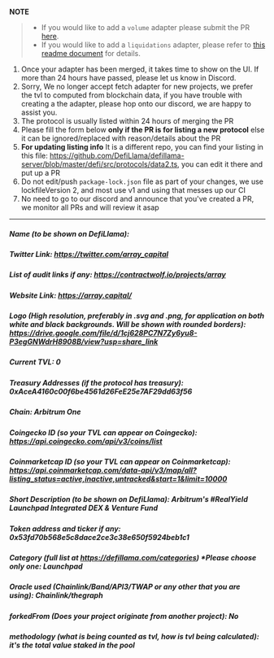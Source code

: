 **NOTE**

> - If you would like to add a `volume` adapter please submit the PR [here](https://github.com/DefiLlama/adapters).
> - If you would like to add a `liquidations` adapter, please refer to [this readme document](https://github.com/DefiLlama/DefiLlama-Adapters/tree/main/liquidations) for details.

1. Once your adapter has been merged, it takes time to show on the UI. If more than 24 hours have passed, please let us know in Discord.
2. Sorry, We no longer accept fetch adapter for new projects, we prefer the tvl to computed from blockchain data, if you have trouble with creating a the adapter, please hop onto our discord, we are happy to assist you.
3. The protocol is usually listed within 24 hours of merging the PR
4. Please fill the form below  **only if the PR is for listing a new protocol** else it can be ignored/replaced with reason/details about the PR
5. **For updating listing info** It is a different repo, you can find your listing in this file: https://github.com/DefiLlama/defillama-server/blob/master/defi/src/protocols/data2.ts, you can  edit it there and put up a PR
6. Do not edit/push `package-lock.json` file as part of your changes, we use lockfileVersion 2, and most use v1 and using that messes up our CI
7. No need to go to our discord and announce that you've created a PR, we monitor all PRs and will review it asap

---
##### Name (to be shown on DefiLlama):


##### Twitter Link: https://twitter.com/array_capital


##### List of audit links if any: https://contractwolf.io/projects/array


##### Website Link: https://array.capital/


##### Logo (High resolution, preferably in .svg and .png, for application on both white and black backgrounds. Will be shown with rounded borders): https://drive.google.com/file/d/1cj628PC7N7Zy6yu8-P3egGNWdrH8908B/view?usp=share_link


##### Current TVL: 0


##### Treasury Addresses (if the protocol has treasury): 0xAceA4160c00f6be4561d26FeE25e7AF29dd63f56


##### Chain: Arbitrum One


##### Coingecko ID (so your TVL can appear on Coingecko): https://api.coingecko.com/api/v3/coins/list


##### Coinmarketcap ID (so your TVL can appear on Coinmarketcap): https://api.coinmarketcap.com/data-api/v3/map/all?listing_status=active,inactive,untracked&start=1&limit=10000


##### Short Description (to be shown on DefiLlama): Arbitrum's #RealYield Launchpad Integrated DEX & Venture Fund


##### Token address and ticker if any: 0x53fd70b568e5c8dace2ce3c38e650f5924beb1c1


##### Category (full list at https://defillama.com/categories) *Please choose only one: Launchpad


##### Oracle used (Chainlink/Band/API3/TWAP or any other that you are using): Chainlink/thegraph


##### forkedFrom (Does your project originate from another project): No


##### methodology (what is being counted as tvl, how is tvl being calculated): it's the total value staked in the pool


